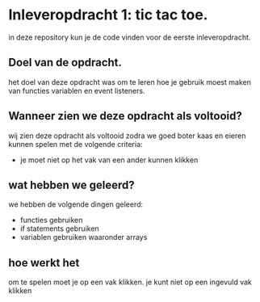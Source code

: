 # Inleveropdracht 1: tic tac toe.
in deze repository kun je de code vinden voor de eerste inleveropdracht.

## Doel van de opdracht.
het doel van deze opdracht was om te leren hoe je gebruik moest maken van functies variablen en event listeners.

## Wanneer zien we deze opdracht als voltooid?
wij zien deze opdracht als voltooid zodra we goed boter kaas en eieren kunnen spelen met de volgende criteria:
* je moet niet op het vak van een ander kunnen klikken

## wat hebben we geleerd?
we hebben de volgende dingen geleerd: 
* functies gebruiken
* if statements gebruiken
* variablen gebruiken waaronder arrays

## hoe werkt het
om te spelen moet je op een vak klikken. je kunt niet op een ingevuld vak klikken
